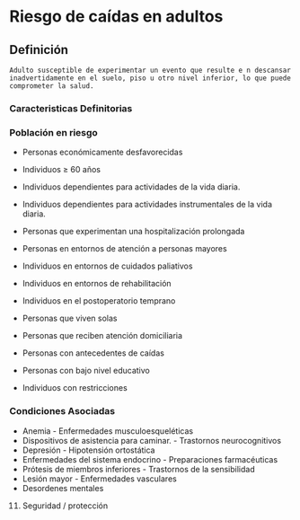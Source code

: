 # Riesgo de caídas en adultos
## Definición
	Adulto susceptible de experimentar un evento que resulte e n descansar inadvertidamente en el suelo, piso u otro nivel inferior, lo que puede comprometer la salud.

### Caracteristicas Definitorias


### Población en riesgo
- Personas económicamente 
desfavorecidas   
- Individuos ≥ 60 años   
- Individuos dependientes para 
actividades de la vida diaria.   
- Individuos dependientes para 
actividades instrumentales de 
la vida diaria.   
- Personas que experimentan 
una hospitalización 
prolongada   
- Personas en entornos de atención 
a personas mayores   
- Individuos en entornos de 
cuidados paliativos   
 
- Individuos en entornos de 
rehabilitación   
- Individuos en el postoperatorio 
temprano   
- Personas que viven solas   
- Personas que reciben atención 
domiciliaria   
- Personas con antecedentes de caídas   
- Personas con bajo nivel 
educativo   
- Individuos con restricciones

### Condiciones Asociadas
- Anemia  - Enfermedades 
musculoesqueléticas  
- Dispositivos de asistencia para 
caminar.  - Trastornos neurocognitivos  
- Depresión  - Hipotensión ortostática  
- Enfermedades del sistema 
endocrino  - Preparaciones 
farmacéuticas  
- Prótesis de miembros inferiores  - Trastornos de la 
sensibilidad  
- Lesión mayor  - Enfermedades vasculares   
- Desordenes mentales   
 
 
 
 
11. Seguridad / protección

